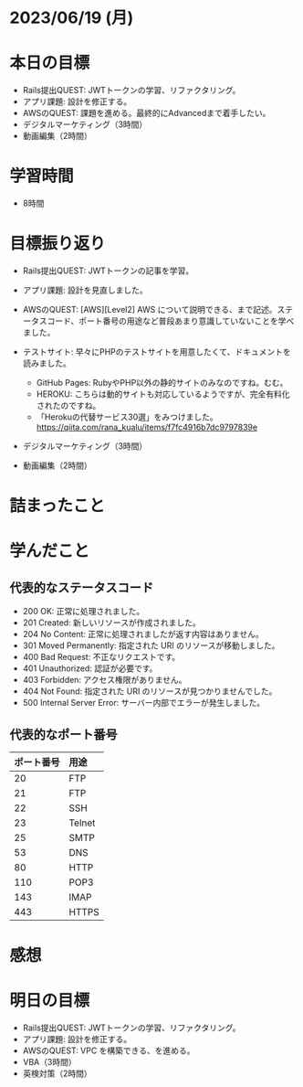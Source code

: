 # 2023/06/19 (月)

# 本日の目標

- Rails提出QUEST: JWTトークンの学習、リファクタリング。
- アプリ課題: 設計を修正する。
- AWSのQUEST: 課題を進める。最終的にAdvancedまで着手したい。
- デジタルマーケティング（3時間）
- 動画編集（2時間）


# 学習時間
- 8時間

# 目標振り返り

- Rails提出QUEST: JWTトークンの記事を学習。

- アプリ課題: 設計を見直しました。

- AWSのQUEST: [AWS][Level2] AWS について説明できる、まで記述。ステータスコード、ポート番号の用途など普段あまり意識していないことを学べました。

- テストサイト: 早々にPHPのテストサイトを用意したくて、ドキュメントを読みました。
  - GitHub Pages: RubyやPHP以外の静的サイトのみなのですね。むむ。
  - HEROKU: こちらは動的サイトも対応しているようですが、完全有料化されたのですね。
  - 「Herokuの代替サービス30選」をみつけました。　https://qiita.com/rana_kualu/items/f7fc4916b7dc9797839e

- デジタルマーケティング（3時間）
- 動画編集（2時間）

# 詰まったこと

# 学んだこと

## 代表的なステータスコード

- 200 OK: 正常に処理されました。
- 201 Created: 新しいリソースが作成されました。
- 204 No Content: 正常に処理されましたが返す内容はありません。
- 301 Moved Permanently: 指定された URI のリソースが移動しました。
- 400 Bad Request: 不正なリクエストです。
- 401 Unauthorized: 認証が必要です。
- 403 Forbidden: アクセス権限がありません。
- 404 Not Found: 指定された URI のリソースが見つかりませんでした。
- 500 Internal Server Error: サーバー内部でエラーが発生しました。

##  代表的なポート番号
| ポート番号 | 用途   |
| :--------- | :----- |
| 20         | FTP    |
| 21         | FTP    |
| 22         | SSH    |
| 23         | Telnet |
| 25         | SMTP   |
| 53         | DNS    |
| 80         | HTTP   |
| 110        | POP3   |
| 143        | IMAP   |
| 443        | HTTPS  |


# 感想


# 明日の目標

- Rails提出QUEST: JWTトークンの学習、リファクタリング。
- アプリ課題: 設計を修正する。
- AWSのQUEST: VPC を構築できる、を進める。
- VBA（3時間）
- 英検対策（2時間）
